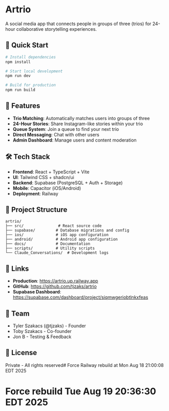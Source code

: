# Artrio

A social media app that connects people in groups of three (trios) for 24-hour collaborative storytelling experiences.

## 🚀 Quick Start

```bash
# Install dependencies
npm install

# Start local development
npm run dev

# Build for production
npm run build
```

## 📱 Features

- **Trio Matching**: Automatically matches users into groups of three
- **24-Hour Stories**: Share Instagram-like stories within your trio
- **Queue System**: Join a queue to find your next trio
- **Direct Messaging**: Chat with other users
- **Admin Dashboard**: Manage users and content moderation

## 🛠 Tech Stack

- **Frontend**: React + TypeScript + Vite
- **UI**: Tailwind CSS + shadcn/ui
- **Backend**: Supabase (PostgreSQL + Auth + Storage)
- **Mobile**: Capacitor (iOS/Android)
- **Deployment**: Railway

## 📂 Project Structure

```
artrio/
├── src/               # React source code
├── supabase/         # Database migrations and config
├── ios/              # iOS app configuration
├── android/          # Android app configuration
├── docs/             # Documentation
├── scripts/          # Utility scripts
└── Claude_Conversations/  # Development logs
```

## 🔗 Links

- **Production**: https://artrio.up.railway.app
- **GitHub**: https://github.com/tjzaks/artrio
- **Supabase Dashboard**: https://supabase.com/dashboard/project/siqmwgeriobtlnkxfeas

## 👥 Team

- Tyler Szakacs (@tjzaks) - Founder
- Toby Szakacs - Co-founder
- Jon B - Testing & Feedback

## 📄 License

Private - All rights reserved# Force Railway rebuild at Mon Aug 18 21:00:08 EDT 2025
# Force rebuild Tue Aug 19 20:36:30 EDT 2025
